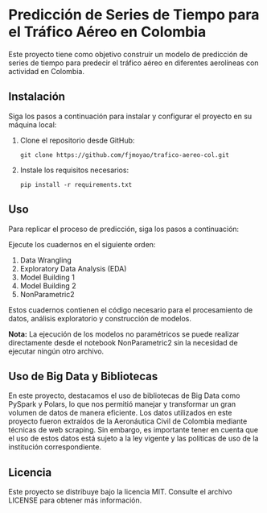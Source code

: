 # Predicción de Series de Tiempo para el Tráfico Aéreo en Colombia

Este proyecto tiene como objetivo construir un modelo de predicción de series de tiempo para predecir el tráfico aéreo en diferentes aerolíneas con actividad en Colombia.

## Instalación
Siga los pasos a continuación para instalar y configurar el proyecto en su máquina local:

1. Clone el repositorio desde GitHub:
   ```
   git clone https://github.com/fjmoyao/trafico-aereo-col.git
   ```
2. Instale los requisitos necesarios:
   ```
   pip install -r requirements.txt
   ```
   
## Uso
Para replicar el proceso de predicción, siga los pasos a continuación:

Ejecute los cuadernos en el siguiente orden:

1. Data Wrangling
2. Exploratory Data Analysis (EDA)
3. Model Building 1
4. Model Building 2
5. NonParametric2
   
Estos cuadernos contienen el código necesario para el procesamiento de datos, análisis exploratorio y construcción de modelos.

**Nota:** La ejecución de los modelos no paramétricos se puede realizar directamente desde el notebook NonParametric2 sin la necesidad de ejecutar ningún otro archivo.

## Uso de Big Data y Bibliotecas

En este proyecto, destacamos el uso de bibliotecas de Big Data como PySpark y Polars, lo que nos permitió manejar y transformar un gran volumen de datos de manera eficiente. Los datos utilizados en este proyecto fueron extraídos de la Aeronáutica Civil de Colombia mediante técnicas de web scraping. Sin embargo, es importante tener en cuenta que el uso de estos datos está sujeto a la ley vigente y las políticas de uso de la institución correspondiente.

## Licencia

Este proyecto se distribuye bajo la licencia MIT. Consulte el archivo LICENSE para obtener más información.


